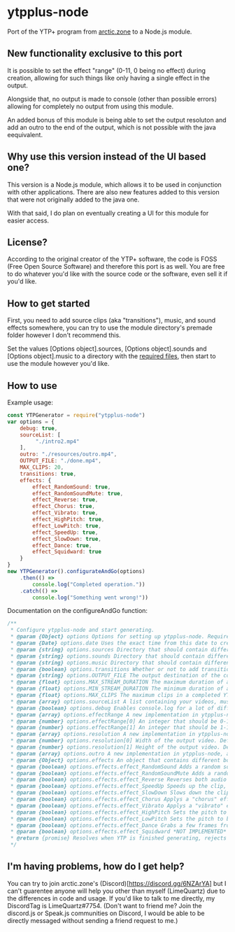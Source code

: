 # ytpplus-node
Port of the YTP+ program from [arctic.zone](https://arctic.zone) to a Node.js module.
## New functionality exclusive to this port
It is possible to set the effect "range" (0-11, 0 being no effect) during creation, allowing for such things like only having a single effect in the output.

Alongside that, no output is made to console (other than possible errors) allowing for completely no output from using this module.

An added bonus of this module is being able to set the output resoluton and add an outro to the end of the output, which is not possible with the java eequivalent.
## Why use this version instead of the UI based one?
This version is a Node.js module, which allows it to be used in conjunction with other applications. There are also new features added to this version that were not originally added to the java one.

With that said, I do plan on eventually creating a UI for this module for easier access.
## License?
According to the original creator of the YTP+ software, the code is FOSS (Free Open Source Software) and therefore this port is as well. You are free to do whatever you'd like with the source code or the software, even sell it if you'd like.
## How to get started
First, you need to add source clips (aka "transitions"), music, and sound effects somewhere, you can try to use the module directory's premade folder however I don't recommend this.

Set the values [Options object].sources, [Options object].sounds and [Options object].music to a directory with the [required files](https://github.com/philosophofee/YTPPlus), then start to use the module however you'd like.
## How to use
Example usage:
```js
const YTPGenerator = require("ytpplus-node")
var options = {  
    debug: true,
    sourceList: [  
         "./intro2.mp4"
    ],
    outro: "./resources/outro.mp4",
    OUTPUT_FILE: "./done.mp4",
    MAX_CLIPS: 20,
    transitions: true,
    effects: {  
        effect_RandomSound: true,
        effect_RandomSoundMute: true,
        effect_Reverse: true,
        effect_Chorus: true,
        effect_Vibrato: true,
        effect_HighPitch: true,
        effect_LowPitch: true,
        effect_SpeedUp: true,
        effect_SlowDown: true,
        effect_Dance: true,
        effect_Squidward: true
    }
}
new YTPGenerator().configurateAndGo(options)
    .then(() =>
        console.log("Completed operation."))
    .catch(() =>
        console.log("Something went wrong!"))
```
Documentation on the configureAndGo function:
```js
/** 
 * Configure ytpplus-node and start generating.
 * @param {Object} options Options for setting up ytpplus-node. Required to have at least sourceList defined for usage.
 * @param {Date} options.date Uses the exact time from this date to create the temporary directory. Default is new Date().
 * @param {string} options.sources Directory that should contain different YTP source clips that will keep their length unspliced and will be added at random. Default is ./sources
 * @param {string} options.sounds Directory that should contain different audio files for the random sound effects' sounds. Default is ./sounds
 * @param {string} options.music Directory that should contain different audio files for the dance effect's music. Default is ./music
 * @param {boolean} options.transitions Whether or not to add transition clips, in the "sources" directory set. Default is false.
 * @param {string} options.OUTPUT_FILE The output destination of the completed YTP. Default is ./done.mp4
 * @param {float} options.MAX_STREAM_DURATION The maximum duration of a single clip. Default is 0.2.
 * @param {float} options.MIN_STREAM_DURATION The minimum duration of a single clip. Default is 0.4.
 * @param {float} options.MAX_CLIPS The maximum clips in a completed YTP. Default is 5.
 * @param {array} options.sourceList A list containing your videos, must be a valid file:// format. Required for usage.
 * @param {boolean} options.debug Enables console.log for a lot of different parts of the module. Not recommended for general use.
 * @param {array} options.effectRange A new implementation in ytpplus-node, allows you to choose the range of effects. 1-11 are every effect in order, with 0 being the stock clip splice. If effects are disabled, their placement will be replaced with the stock clip splice.
 * @param {number} options.effectRange[0] An integer that should be 0-10, anything greater or lower will likely cause issues! This is the starting effect range, default is 0.
 * @param {number} options.effectRange[1] An integer that should be 1-11, anything greater or lower will likely cause issues! This is the ending effect range, default is 11.
 * @param {array} options.resolution A new implementation in ytpplus-node, allows you to set the output resolution and the resolution that the effects will use to create videos.
 * @param {number} options.resolution[0] Width of the output video. Default is 640.
 * @param {number} options.resolution[1] Height of the output video. Default is 480.
 * @param {array} options.outro A new implementation in ytpplus-node, allows you to set an outro video file (*.mp4) to play at the very end of the YTP. Default is null, however you can easily set it to the included outro.mp4 in resources.
 * @param {Object} options.effects An object that contains different booleans for the effects to add. Every effect defaults to false.
 * @param {boolean} options.effects.effect_RandomSound Adds a random sound effect to either the source material or a transition clip.
 * @param {boolean} options.effects.effect_RandomSoundMute Adds a random sound effect, but mutes the original audio.
 * @param {boolean} options.effects.effect_Reverse Reverses both audio and video, sometimes doesn't work unfortunately.
 * @param {boolean} options.effects.effect_SpeedUp Speeds up the clip, may end up with broken audio.
 * @param {boolean} options.effects.effect_SlowDown Slows down the clip, may end up with broken audio.
 * @param {boolean} options.effects.effect_Chorus Applys a "chorus" effect to the audio.
 * @param {boolean} options.effects.effect_Vibrato Applys a "vibrato" effect to the audio.
 * @param {boolean} options.effects.effect_HighPitch Sets the pitch to be higher than normal.
 * @param {boolean} options.effects.effect_LowPitch Sets the pitch to be lower than normal.
 * @param {boolean} options.effects.effect_Dance Grabs a few frames from the video and continuously plays it normally and revered alongside playing music.
 * @param {boolean} options.effects.effect_Squidward *NOT IMPLEMENTED* Applys a bunch of ImageMagick effects to a single frame of the clip to a beat, similar to the popular "Squidward Fad" meme.
 * @return {promise} Resolves when YTP is finished generating, rejects using an error in a try catch loop if something is caught unexpectedly. Also rejects if there is no sourcelist.
 */
 ```
 ## I'm having problems, how do I get help?
 You can try to join arctic.zone's (Discord)[https://discord.gg/6NZArYA] but I can't guarentee anyone will help you other than myself (LimeQuartz) due to the differences in code and usage. If you'd like to talk to me directly, my DiscordTag is LimeQuartz#7754. (Don't want to friend me? Join the discord.js or Speak.js communities on Discord, I would be able to be directly messaged without sending a friend request to me.)
